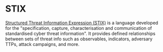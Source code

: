 # STIX

[Structured Threat Information Expression (STIX)](https://oasis-open.github.io/cti-documentation/stix/intro) is a 
language developed for the "specification, capture, characterisation and communication of standardised cyber threat 
information". It provides defined relationships between sets of threat info such as observables, indicators, adversary 
TTPs, attack campaigns, and more.
